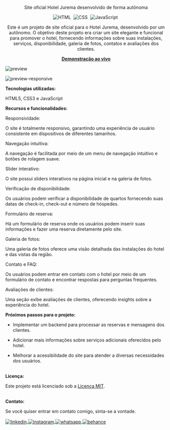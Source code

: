 <div align="center">

Site oficial Hotel Jurema desenvolvido de forma autônoma

![HTML](https://img.shields.io/badge/-HTML-0D1117?style=for-the-badge&logo=html5&labelColor=0D1117)&nbsp;
![CSS](https://img.shields.io/badge/-CSS-0D1117?style=for-the-badge&logo=CSS3&logoColor=blue&labelColor=0D1117)&nbsp;
![JavaScript](https://img.shields.io/badge/-javascript-0D1117?style=for-the-badge&logo=javascript&logoColor=yellow&labelColor=0D1117)&nbsp;

<p>Este é um projeto de site oficial para o Hotel Jurema, desenvolvido por um autônomo. O objetivo deste projeto era criar um site elegante e funcional para promover o hotel, fornecendo informações sobre suas instalações, serviços, disponibilidade, galeria de fotos, contatos e avaliações dos clientes.</p>

<a href="https://juremahotel.netlify.app/"><strong>Demonstração ao vivo</strong></a>
</div>

![preview](https://github.com/daniel-portela/Hotel-Jurema-website/assets/110783805/e294ab8c-f456-4492-8693-4c0eded93e8a)

![preview-responsive](https://github.com/daniel-portela/Hotel-Jurema-website/assets/110783805/5e196249-dbbe-44ae-a83e-0a08949b90c7)

<b>Tecnologias utilizadas:</b>

HTML5, CSS3 e JavaScript

<b>Recursos e funcionalidades:</b>

Responsividade: 

O site é totalmente responsivo, garantindo uma experiência de usuário consistente em dispositivos de diferentes tamanhos.

Navegação intuitiva: 

A navegação é facilitada por meio de um menu de navegação intuitivo e botões de rolagem suave.

Slider interativo: 

O site possui sliders interativos na página inicial e na galeria de fotos.

Verificação de disponibilidade: 

Os usuários podem verificar a disponibilidade de quartos fornecendo suas datas de check-in, check-out e número de hóspedes.

Formulário de reserva: 

Há um formulário de reserva onde os usuários podem inserir suas informações e fazer uma reserva diretamente pelo site.

Galeria de fotos: 

Uma galeria de fotos oferece uma visão detalhada das instalações do hotel e das vistas da região.

Contato e FAQ: 

Os usuários podem entrar em contato com o hotel por meio de um formulário de contato e encontrar respostas para perguntas frequentes.

Avaliações de clientes: 

Uma seção exibe avaliações de clientes, oferecendo insights sobre a experiência do hotel.

<b>Próximos passos para o projeto:</b>

- Implementar um backend para processar as reservas e mensagens dos clientes.

- Adicionar mais informações sobre serviços adicionais oferecidos pelo hotel.

- Melhorar a acessibilidade do site para atender a diversas necessidades dos usuários.</br></br>

<b>Licença:</b>

Este projeto está licenciado sob a [Licença MIT](LICENSE).

<br><b>Contato:</b>

<p>Se você quiser entrar em contato comigo, sinta-se a vontade.</p> 

<a href="https://linkedin.com/in/danielengineer" target="_blank">
  <img align="center" src="https://img.shields.io/badge/ - LinkedIn-05122A?style=flat&logo=linkedin" alt="linkedin"/>
</a>
 <a href="https://instagram.com/danielengineer_" target="_blank">
 <img align="center" src="https://img.shields.io/badge/ - Instagram-05122A?style=flat&logo=instagram" alt="instagram"/>
</a>
 <a href="https://wa.me/77999109489" target="_blank">
 <img align="center" src="https://img.shields.io/badge/-Whatsapp-05122A?style=flat&logo=whatsapp" alt="whatsapp"/>
</a>
<a href="https://www.behance.net/danielengineer_" target="_blank">
 <img align="center" src="https://img.shields.io/badge/-behance-05122A?style=flat&logo=behance" alt="behance"/>
</a>
